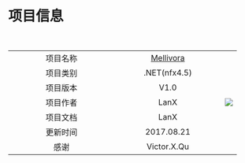 # 项目信息
<table>
    <tr>
      <td align="center" width="200px">项目名称</td>   
      <td align="center" width="200px"><a href="https://github.com/NMSLanX/Mellivora" >Mellivora</a></td>   
      <td rowspan="7"><img src="https://github.com/NMSLanX/ImageCache/blob/master/Natasha/bgImage.jpg" /></td>
    </tr>
    <tr>
        <td align="center">项目类别</td>
        <td align="center">.NET(nfx4.5)</td>
    </tr>
    <tr>
        <td align="center">项目版本</td>
        <td align="center">V1.0</td>
    </tr>
     <tr>
        <td align="center">项目作者</td>
        <td align="center">LanX</td>
    </tr>
     <tr>
        <td align="center">项目文档</td>
        <td align="center">LanX</td>
    </tr>
     <tr>
        <td align="center">更新时间</td>
        <td align="center">2017.08.21</td>
    </tr>
    <tr>
        <td align="center">感谢</td>
        <td align="center">Victor.X.Qu</td>
    </tr>
</table>
